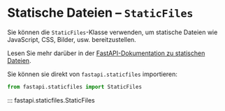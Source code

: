 # Statische Dateien – `StaticFiles`

Sie können die `StaticFiles`-Klasse verwenden, um statische Dateien wie JavaScript, CSS, Bilder, usw. bereitzustellen.

Lesen Sie mehr darüber in der [FastAPI-Dokumentation zu statischen Dateien](../tutorial/static-files.md).

Sie können sie direkt von `fastapi.staticfiles` importieren:

```python
from fastapi.staticfiles import StaticFiles
```

::: fastapi.staticfiles.StaticFiles

